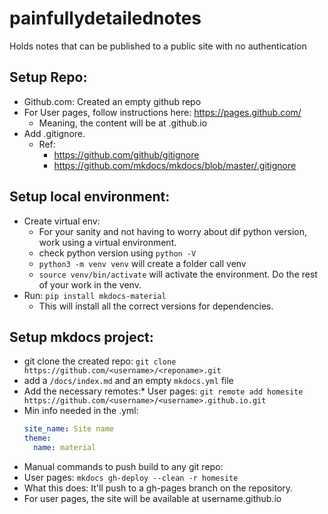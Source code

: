 # painfullydetailednotes
Holds notes that can be published to a public site with no authentication

## Setup Repo: 
* Github.com: Created an empty github repo
* For User pages, follow instructions here: https://pages.github.com/
    * Meaning, the content will be at <username>.github.io
* Add .gitignore. 
    * Ref: 
        * <https://github.com/github/gitignore> 
        * <https://github.com/mkdocs/mkdocs/blob/master/.gitignore>

## Setup local environment:  
* Create virtual env: 
    * For your sanity and not having to worry about dif python version, work using a virtual environment. 
    * check python version using `python -V`
    * `python3 -m venv venv` will create a folder call venv
    * `source venv/bin/activate` will activate the environment. Do the rest of your work in the venv. 
* Run: `pip install mkdocs-material`
    * This will install all the correct versions for dependencies. 

## Setup mkdocs project: 
* git clone the created repo: `git clone https://github.com/<username>/<reponame>.git`
* add a `/docs/index.md` and an empty `mkdocs.yml` file
* Add the necessary remotes:* User pages: `git remote add homesite https://github.com/<username>/<username>.github.io.git`
* Min info needed in the .yml:     
    ```yaml
    site_name: Site name
    theme:
      name: material
    ```
* Manual commands to push build to any git repo:
* User pages: `mkdocs gh-deploy --clean -r homesite`
* What this does: It'll push to a gh-pages branch on the repository.
* For user pages, the site will be available at username.github.io